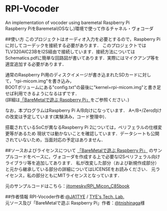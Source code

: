 # RPI-Vocoder
An implementation of vocoder using baremetal Raspberry Pi  
Raspberry PiをBaremetal(OSなし)環境で使って作るチャネル・ヴォコーダ

##使い方
このプロジェクトはオーディオ入力を必要とするので，Raspberry Piに対してコーデックを接続する必要があります．
このプロジェクトではTLV320AIC23BをI2S経由で接続しています．接続方法についてはSchematics.pdfに簡単な回路図が書いてあります．実際にはマイクアンプ等を適宜追加する必要があります．

通常のRaspberry Pi用のディスクイメージが書き込まれたSDカードに対して，"rpi-micom.img"を書き込み，  
BOOTボリュームにある"config.txt"の最後に"kernel=rpi-micom.img"と書き足せば利用できるようになるはずです．  
(詳細は[「BareMetalで遊ぶ Raspberry Pi」](http://tatsu-zine.com/books/raspi-bm)をご参照ください．)

なお，本プログラムはRaspberry Pi A/B向けになっています．
A+/B+/Zero向けの改変は予定しています(実験済み，コード整理中)．

搭載されているSoCが異なるRaspberry Pi 2については，ペリフェラルの仕様変更等があるため
現状では動かないことを確認しています．データシートも公開されていないため，当面対応の予定はありません．

##ソースおよびライセンスについて
[「BareMetalで遊ぶ Raspberry Pi」](http://tatsu-zine.com/books/raspi-bm)
のサンプルコードをベースに，ヴォコーダを作成する上で必要なI2Sペリフェラル向けライブラリ等を追加してあります．
私が改変した部分（および新規作成部分）と元から継承している部分の詳細についてはLICENSEをお読みください．
元ライセンス，私の部分ともにMITライセンスとなっています．

元のサンプルコードはこちら：[jitomesky/RPi_Micon_C85book](https://github.com/jitomesky/RPi_Micon_C85book)

##作者情報
RPI-Vocoder作者:[@JA1TYE](https://twitter.com/JA1TYE) / [TYE's Tech. Lab.](http://t-techlab.net/)  
元ソース及び「BareMetalで遊ぶ Raspberry Pi」作者：[@tnishinaga](https://twitter.com/tnishinaga)様
